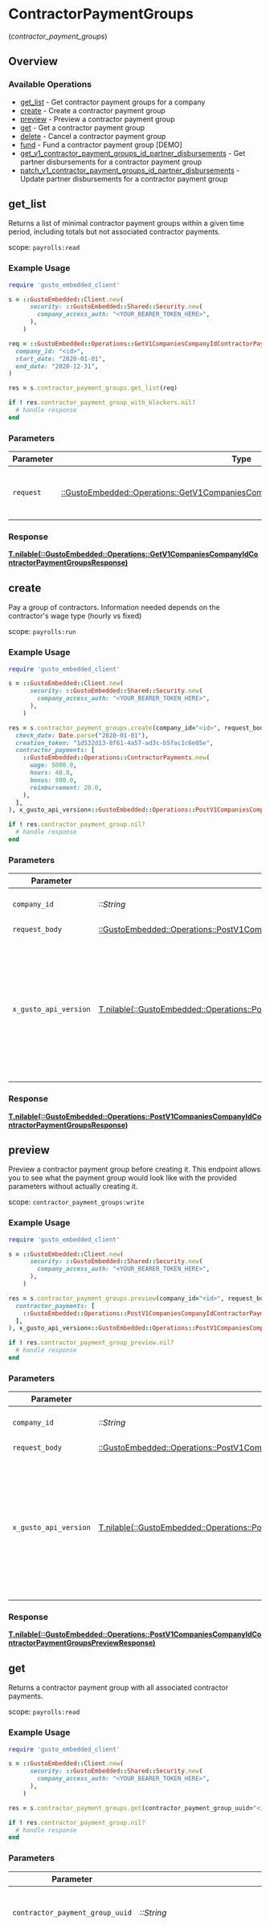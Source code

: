 # ContractorPaymentGroups
(*contractor_payment_groups*)

## Overview

### Available Operations

* [get_list](#get_list) - Get contractor payment groups for a company
* [create](#create) - Create a contractor payment group
* [preview](#preview) - Preview a contractor payment group
* [get](#get) - Get a contractor payment group
* [delete](#delete) - Cancel a contractor payment group
* [fund](#fund) - Fund a contractor payment group [DEMO]
* [get_v1_contractor_payment_groups_id_partner_disbursements](#get_v1_contractor_payment_groups_id_partner_disbursements) - Get partner disbursements for a contractor payment group
* [patch_v1_contractor_payment_groups_id_partner_disbursements](#patch_v1_contractor_payment_groups_id_partner_disbursements) - Update partner disbursements for a contractor payment group

## get_list

Returns a list of minimal contractor payment groups within a given time period, including totals but not associated contractor payments.

 scope: `payrolls:read`


### Example Usage

```ruby
require 'gusto_embedded_client'

s = ::GustoEmbedded::Client.new(
      security: ::GustoEmbedded::Shared::Security.new(
        company_access_auth: "<YOUR_BEARER_TOKEN_HERE>",
      ),
    )

req = ::GustoEmbedded::Operations::GetV1CompaniesCompanyIdContractorPaymentGroupsRequest.new(
  company_id: "<id>",
  start_date: "2020-01-01",
  end_date: "2020-12-31",
)

res = s.contractor_payment_groups.get_list(req)

if ! res.contractor_payment_group_with_blockers.nil?
  # handle response
end

```

### Parameters

| Parameter                                                                                                                                                              | Type                                                                                                                                                                   | Required                                                                                                                                                               | Description                                                                                                                                                            |
| ---------------------------------------------------------------------------------------------------------------------------------------------------------------------- | ---------------------------------------------------------------------------------------------------------------------------------------------------------------------- | ---------------------------------------------------------------------------------------------------------------------------------------------------------------------- | ---------------------------------------------------------------------------------------------------------------------------------------------------------------------- |
| `request`                                                                                                                                                              | [::GustoEmbedded::Operations::GetV1CompaniesCompanyIdContractorPaymentGroupsRequest](../../models/operations/getv1companiescompanyidcontractorpaymentgroupsrequest.md) | :heavy_check_mark:                                                                                                                                                     | The request object to use for the request.                                                                                                                             |

### Response

**[T.nilable(::GustoEmbedded::Operations::GetV1CompaniesCompanyIdContractorPaymentGroupsResponse)](../../models/operations/getv1companiescompanyidcontractorpaymentgroupsresponse.md)**



## create

Pay a group of contractors. Information needed depends on the contractor's wage type (hourly vs fixed)

scope: `payrolls:run`


### Example Usage

```ruby
require 'gusto_embedded_client'

s = ::GustoEmbedded::Client.new(
      security: ::GustoEmbedded::Shared::Security.new(
        company_access_auth: "<YOUR_BEARER_TOKEN_HERE>",
      ),
    )

res = s.contractor_payment_groups.create(company_id="<id>", request_body=::GustoEmbedded::Operations::PostV1CompaniesCompanyIdContractorPaymentGroupsRequestBody.new(
  check_date: Date.parse("2020-01-01"),
  creation_token: "1d532d13-8f61-4a57-ad3c-b5fac1c6e05e",
  contractor_payments: [
    ::GustoEmbedded::Operations::ContractorPayments.new(
      wage: 5000.0,
      hours: 40.0,
      bonus: 500.0,
      reimbursement: 20.0,
    ),
  ],
), x_gusto_api_version=::GustoEmbedded::Operations::PostV1CompaniesCompanyIdContractorPaymentGroupsHeaderXGustoAPIVersion::TWO_THOUSAND_AND_TWENTY_FOUR_04_01)

if ! res.contractor_payment_group.nil?
  # handle response
end

```

### Parameters

| Parameter                                                                                                                                                                                                                    | Type                                                                                                                                                                                                                         | Required                                                                                                                                                                                                                     | Description                                                                                                                                                                                                                  |
| ---------------------------------------------------------------------------------------------------------------------------------------------------------------------------------------------------------------------------- | ---------------------------------------------------------------------------------------------------------------------------------------------------------------------------------------------------------------------------- | ---------------------------------------------------------------------------------------------------------------------------------------------------------------------------------------------------------------------------- | ---------------------------------------------------------------------------------------------------------------------------------------------------------------------------------------------------------------------------- |
| `company_id`                                                                                                                                                                                                                 | *::String*                                                                                                                                                                                                                   | :heavy_check_mark:                                                                                                                                                                                                           | The UUID of the company                                                                                                                                                                                                      |
| `request_body`                                                                                                                                                                                                               | [::GustoEmbedded::Operations::PostV1CompaniesCompanyIdContractorPaymentGroupsRequestBody](../../models/operations/postv1companiescompanyidcontractorpaymentgroupsrequestbody.md)                                             | :heavy_check_mark:                                                                                                                                                                                                           | N/A                                                                                                                                                                                                                          |
| `x_gusto_api_version`                                                                                                                                                                                                        | [T.nilable(::GustoEmbedded::Operations::PostV1CompaniesCompanyIdContractorPaymentGroupsHeaderXGustoAPIVersion)](../../models/operations/postv1companiescompanyidcontractorpaymentgroupsheaderxgustoapiversion.md)            | :heavy_minus_sign:                                                                                                                                                                                                           | Determines the date-based API version associated with your API call. If none is provided, your application's [minimum API version](https://docs.gusto.com/embedded-payroll/docs/api-versioning#minimum-api-version) is used. |

### Response

**[T.nilable(::GustoEmbedded::Operations::PostV1CompaniesCompanyIdContractorPaymentGroupsResponse)](../../models/operations/postv1companiescompanyidcontractorpaymentgroupsresponse.md)**



## preview

Preview a contractor payment group before creating it. This endpoint allows you to see what the payment group would look like with the provided parameters without actually creating it.

scope: `contractor_payment_groups:write`


### Example Usage

```ruby
require 'gusto_embedded_client'

s = ::GustoEmbedded::Client.new(
      security: ::GustoEmbedded::Shared::Security.new(
        company_access_auth: "<YOUR_BEARER_TOKEN_HERE>",
      ),
    )

res = s.contractor_payment_groups.preview(company_id="<id>", request_body=::GustoEmbedded::Operations::PostV1CompaniesCompanyIdContractorPaymentGroupsPreviewRequestBody.new(
  contractor_payments: [
    ::GustoEmbedded::Operations::PostV1CompaniesCompanyIdContractorPaymentGroupsPreviewContractorPayments.new(),
  ],
), x_gusto_api_version=::GustoEmbedded::Operations::PostV1CompaniesCompanyIdContractorPaymentGroupsPreviewHeaderXGustoAPIVersion::TWO_THOUSAND_AND_TWENTY_FOUR_04_01)

if ! res.contractor_payment_group_preview.nil?
  # handle response
end

```

### Parameters

| Parameter                                                                                                                                                                                                                       | Type                                                                                                                                                                                                                            | Required                                                                                                                                                                                                                        | Description                                                                                                                                                                                                                     |
| ------------------------------------------------------------------------------------------------------------------------------------------------------------------------------------------------------------------------------- | ------------------------------------------------------------------------------------------------------------------------------------------------------------------------------------------------------------------------------- | ------------------------------------------------------------------------------------------------------------------------------------------------------------------------------------------------------------------------------- | ------------------------------------------------------------------------------------------------------------------------------------------------------------------------------------------------------------------------------- |
| `company_id`                                                                                                                                                                                                                    | *::String*                                                                                                                                                                                                                      | :heavy_check_mark:                                                                                                                                                                                                              | The UUID of the company                                                                                                                                                                                                         |
| `request_body`                                                                                                                                                                                                                  | [::GustoEmbedded::Operations::PostV1CompaniesCompanyIdContractorPaymentGroupsPreviewRequestBody](../../models/operations/postv1companiescompanyidcontractorpaymentgroupspreviewrequestbody.md)                                  | :heavy_check_mark:                                                                                                                                                                                                              | N/A                                                                                                                                                                                                                             |
| `x_gusto_api_version`                                                                                                                                                                                                           | [T.nilable(::GustoEmbedded::Operations::PostV1CompaniesCompanyIdContractorPaymentGroupsPreviewHeaderXGustoAPIVersion)](../../models/operations/postv1companiescompanyidcontractorpaymentgroupspreviewheaderxgustoapiversion.md) | :heavy_minus_sign:                                                                                                                                                                                                              | Determines the date-based API version associated with your API call. If none is provided, your application's [minimum API version](https://docs.gusto.com/embedded-payroll/docs/api-versioning#minimum-api-version) is used.    |

### Response

**[T.nilable(::GustoEmbedded::Operations::PostV1CompaniesCompanyIdContractorPaymentGroupsPreviewResponse)](../../models/operations/postv1companiescompanyidcontractorpaymentgroupspreviewresponse.md)**



## get

Returns a contractor payment group with all associated contractor payments.

scope: `payrolls:read`


### Example Usage

```ruby
require 'gusto_embedded_client'

s = ::GustoEmbedded::Client.new(
      security: ::GustoEmbedded::Shared::Security.new(
        company_access_auth: "<YOUR_BEARER_TOKEN_HERE>",
      ),
    )

res = s.contractor_payment_groups.get(contractor_payment_group_uuid="<id>", x_gusto_api_version=::GustoEmbedded::Operations::GetV1ContractorPaymentGroupsContractorPaymentGroupIdHeaderXGustoAPIVersion::TWO_THOUSAND_AND_TWENTY_FOUR_04_01)

if ! res.contractor_payment_group.nil?
  # handle response
end

```

### Parameters

| Parameter                                                                                                                                                                                                                    | Type                                                                                                                                                                                                                         | Required                                                                                                                                                                                                                     | Description                                                                                                                                                                                                                  |
| ---------------------------------------------------------------------------------------------------------------------------------------------------------------------------------------------------------------------------- | ---------------------------------------------------------------------------------------------------------------------------------------------------------------------------------------------------------------------------- | ---------------------------------------------------------------------------------------------------------------------------------------------------------------------------------------------------------------------------- | ---------------------------------------------------------------------------------------------------------------------------------------------------------------------------------------------------------------------------- |
| `contractor_payment_group_uuid`                                                                                                                                                                                              | *::String*                                                                                                                                                                                                                   | :heavy_check_mark:                                                                                                                                                                                                           | The UUID of the contractor payment group                                                                                                                                                                                     |
| `x_gusto_api_version`                                                                                                                                                                                                        | [T.nilable(::GustoEmbedded::Operations::GetV1ContractorPaymentGroupsContractorPaymentGroupIdHeaderXGustoAPIVersion)](../../models/operations/getv1contractorpaymentgroupscontractorpaymentgroupidheaderxgustoapiversion.md)  | :heavy_minus_sign:                                                                                                                                                                                                           | Determines the date-based API version associated with your API call. If none is provided, your application's [minimum API version](https://docs.gusto.com/embedded-payroll/docs/api-versioning#minimum-api-version) is used. |

### Response

**[T.nilable(::GustoEmbedded::Operations::GetV1ContractorPaymentGroupsContractorPaymentGroupIdResponse)](../../models/operations/getv1contractorpaymentgroupscontractorpaymentgroupidresponse.md)**



## delete

Cancels a contractor payment group and all associated contractor payments. All contractor payments must be cancellable, unfunded.

scope: `payrolls:run`


### Example Usage

```ruby
require 'gusto_embedded_client'

s = ::GustoEmbedded::Client.new(
      security: ::GustoEmbedded::Shared::Security.new(
        company_access_auth: "<YOUR_BEARER_TOKEN_HERE>",
      ),
    )

res = s.contractor_payment_groups.delete(contractor_payment_group_uuid="<id>", x_gusto_api_version=::GustoEmbedded::Operations::DeleteV1ContractorPaymentGroupsContractorPaymentGroupIdHeaderXGustoAPIVersion::TWO_THOUSAND_AND_TWENTY_FOUR_04_01)

if res.status_code == 200
  # handle response
end

```

### Parameters

| Parameter                                                                                                                                                                                                                         | Type                                                                                                                                                                                                                              | Required                                                                                                                                                                                                                          | Description                                                                                                                                                                                                                       |
| --------------------------------------------------------------------------------------------------------------------------------------------------------------------------------------------------------------------------------- | --------------------------------------------------------------------------------------------------------------------------------------------------------------------------------------------------------------------------------- | --------------------------------------------------------------------------------------------------------------------------------------------------------------------------------------------------------------------------------- | --------------------------------------------------------------------------------------------------------------------------------------------------------------------------------------------------------------------------------- |
| `contractor_payment_group_uuid`                                                                                                                                                                                                   | *::String*                                                                                                                                                                                                                        | :heavy_check_mark:                                                                                                                                                                                                                | The UUID of the contractor payment group                                                                                                                                                                                          |
| `x_gusto_api_version`                                                                                                                                                                                                             | [T.nilable(::GustoEmbedded::Operations::DeleteV1ContractorPaymentGroupsContractorPaymentGroupIdHeaderXGustoAPIVersion)](../../models/operations/deletev1contractorpaymentgroupscontractorpaymentgroupidheaderxgustoapiversion.md) | :heavy_minus_sign:                                                                                                                                                                                                                | Determines the date-based API version associated with your API call. If none is provided, your application's [minimum API version](https://docs.gusto.com/embedded-payroll/docs/api-versioning#minimum-api-version) is used.      |

### Response

**[T.nilable(::GustoEmbedded::Operations::DeleteV1ContractorPaymentGroupsContractorPaymentGroupIdResponse)](../../models/operations/deletev1contractorpaymentgroupscontractorpaymentgroupidresponse.md)**



## fund

> 🚧 Demo action
> This action is only available in the Demo environment

Simulate funding a contractor payment group. Funding only occurs automatically in the production environment when bank transactions are generated. Use this action in the demo environment to transition a contractor payment group's `status` from `Unfunded` to `Funded`. A `Funded` status is required for generating a contractor payment receipt.

scope: `payrolls:run`


### Example Usage

```ruby
require 'gusto_embedded_client'

s = ::GustoEmbedded::Client.new(
      security: ::GustoEmbedded::Shared::Security.new(
        company_access_auth: "<YOUR_BEARER_TOKEN_HERE>",
      ),
    )

res = s.contractor_payment_groups.fund(contractor_payment_group_uuid="<id>", x_gusto_api_version=::GustoEmbedded::Operations::PutV1ContractorPaymentGroupsContractorPaymentGroupIdFundHeaderXGustoAPIVersion::TWO_THOUSAND_AND_TWENTY_FOUR_04_01)

if ! res.contractor_payment_group.nil?
  # handle response
end

```

### Parameters

| Parameter                                                                                                                                                                                                                           | Type                                                                                                                                                                                                                                | Required                                                                                                                                                                                                                            | Description                                                                                                                                                                                                                         |
| ----------------------------------------------------------------------------------------------------------------------------------------------------------------------------------------------------------------------------------- | ----------------------------------------------------------------------------------------------------------------------------------------------------------------------------------------------------------------------------------- | ----------------------------------------------------------------------------------------------------------------------------------------------------------------------------------------------------------------------------------- | ----------------------------------------------------------------------------------------------------------------------------------------------------------------------------------------------------------------------------------- |
| `contractor_payment_group_uuid`                                                                                                                                                                                                     | *::String*                                                                                                                                                                                                                          | :heavy_check_mark:                                                                                                                                                                                                                  | The UUID of the contractor payment group                                                                                                                                                                                            |
| `x_gusto_api_version`                                                                                                                                                                                                               | [T.nilable(::GustoEmbedded::Operations::PutV1ContractorPaymentGroupsContractorPaymentGroupIdFundHeaderXGustoAPIVersion)](../../models/operations/putv1contractorpaymentgroupscontractorpaymentgroupidfundheaderxgustoapiversion.md) | :heavy_minus_sign:                                                                                                                                                                                                                  | Determines the date-based API version associated with your API call. If none is provided, your application's [minimum API version](https://docs.gusto.com/embedded-payroll/docs/api-versioning#minimum-api-version) is used.        |

### Response

**[T.nilable(::GustoEmbedded::Operations::PutV1ContractorPaymentGroupsContractorPaymentGroupIdFundResponse)](../../models/operations/putv1contractorpaymentgroupscontractorpaymentgroupidfundresponse.md)**



## get_v1_contractor_payment_groups_id_partner_disbursements

Get partner disbursements for a specific contractor payment group.

scope: `partner_disbursements:read`


### Example Usage

```ruby
require 'gusto_embedded_client'

s = ::GustoEmbedded::Client.new(
      security: ::GustoEmbedded::Shared::Security.new(
        company_access_auth: "<YOUR_BEARER_TOKEN_HERE>",
      ),
    )

res = s.contractor_payment_groups.get_v1_contractor_payment_groups_id_partner_disbursements(id="<id>", x_gusto_api_version=::GustoEmbedded::Operations::GetV1ContractorPaymentGroupsIdPartnerDisbursementsHeaderXGustoAPIVersion::TWO_THOUSAND_AND_TWENTY_FOUR_04_01)

if ! res.contractor_payment_group_partner_disbursements.nil?
  # handle response
end

```

### Parameters

| Parameter                                                                                                                                                                                                                    | Type                                                                                                                                                                                                                         | Required                                                                                                                                                                                                                     | Description                                                                                                                                                                                                                  |
| ---------------------------------------------------------------------------------------------------------------------------------------------------------------------------------------------------------------------------- | ---------------------------------------------------------------------------------------------------------------------------------------------------------------------------------------------------------------------------- | ---------------------------------------------------------------------------------------------------------------------------------------------------------------------------------------------------------------------------- | ---------------------------------------------------------------------------------------------------------------------------------------------------------------------------------------------------------------------------- |
| `id`                                                                                                                                                                                                                         | *::String*                                                                                                                                                                                                                   | :heavy_check_mark:                                                                                                                                                                                                           | The UUID of the contractor payment group                                                                                                                                                                                     |
| `x_gusto_api_version`                                                                                                                                                                                                        | [T.nilable(::GustoEmbedded::Operations::GetV1ContractorPaymentGroupsIdPartnerDisbursementsHeaderXGustoAPIVersion)](../../models/operations/getv1contractorpaymentgroupsidpartnerdisbursementsheaderxgustoapiversion.md)      | :heavy_minus_sign:                                                                                                                                                                                                           | Determines the date-based API version associated with your API call. If none is provided, your application's [minimum API version](https://docs.gusto.com/embedded-payroll/docs/api-versioning#minimum-api-version) is used. |

### Response

**[T.nilable(::GustoEmbedded::Operations::GetV1ContractorPaymentGroupsIdPartnerDisbursementsResponse)](../../models/operations/getv1contractorpaymentgroupsidpartnerdisbursementsresponse.md)**



## patch_v1_contractor_payment_groups_id_partner_disbursements

Update partner disbursements for a specific contractor payment group.

scope: `partner_disbursements:write`


### Example Usage

```ruby
require 'gusto_embedded_client'

s = ::GustoEmbedded::Client.new(
      security: ::GustoEmbedded::Shared::Security.new(
        company_access_auth: "<YOUR_BEARER_TOKEN_HERE>",
      ),
    )

res = s.contractor_payment_groups.patch_v1_contractor_payment_groups_id_partner_disbursements(id="<id>", x_gusto_api_version=::GustoEmbedded::Operations::PatchV1ContractorPaymentGroupsIdPartnerDisbursementsHeaderXGustoAPIVersion::TWO_THOUSAND_AND_TWENTY_FOUR_04_01, request_body=::GustoEmbedded::Operations::PatchV1ContractorPaymentGroupsIdPartnerDisbursementsRequestBody.new(
  disbursements: [
    ::GustoEmbedded::Operations::Disbursements.new(
      contractor_payment_uuid: "9f8e7d6c-5b4a-3928-1c2d-3e4f5a6b7c8d",
    ),
  ],
))

if ! res.contractor_payment_group_partner_disbursements.nil?
  # handle response
end

```

### Parameters

| Parameter                                                                                                                                                                                                                    | Type                                                                                                                                                                                                                         | Required                                                                                                                                                                                                                     | Description                                                                                                                                                                                                                  |
| ---------------------------------------------------------------------------------------------------------------------------------------------------------------------------------------------------------------------------- | ---------------------------------------------------------------------------------------------------------------------------------------------------------------------------------------------------------------------------- | ---------------------------------------------------------------------------------------------------------------------------------------------------------------------------------------------------------------------------- | ---------------------------------------------------------------------------------------------------------------------------------------------------------------------------------------------------------------------------- |
| `id`                                                                                                                                                                                                                         | *::String*                                                                                                                                                                                                                   | :heavy_check_mark:                                                                                                                                                                                                           | The UUID of the contractor payment group                                                                                                                                                                                     |
| `x_gusto_api_version`                                                                                                                                                                                                        | [T.nilable(::GustoEmbedded::Operations::PatchV1ContractorPaymentGroupsIdPartnerDisbursementsHeaderXGustoAPIVersion)](../../models/operations/patchv1contractorpaymentgroupsidpartnerdisbursementsheaderxgustoapiversion.md)  | :heavy_minus_sign:                                                                                                                                                                                                           | Determines the date-based API version associated with your API call. If none is provided, your application's [minimum API version](https://docs.gusto.com/embedded-payroll/docs/api-versioning#minimum-api-version) is used. |
| `request_body`                                                                                                                                                                                                               | [T.nilable(::GustoEmbedded::Operations::PatchV1ContractorPaymentGroupsIdPartnerDisbursementsRequestBody)](../../models/operations/patchv1contractorpaymentgroupsidpartnerdisbursementsrequestbody.md)                        | :heavy_minus_sign:                                                                                                                                                                                                           | N/A                                                                                                                                                                                                                          |

### Response

**[T.nilable(::GustoEmbedded::Operations::PatchV1ContractorPaymentGroupsIdPartnerDisbursementsResponse)](../../models/operations/patchv1contractorpaymentgroupsidpartnerdisbursementsresponse.md)**

